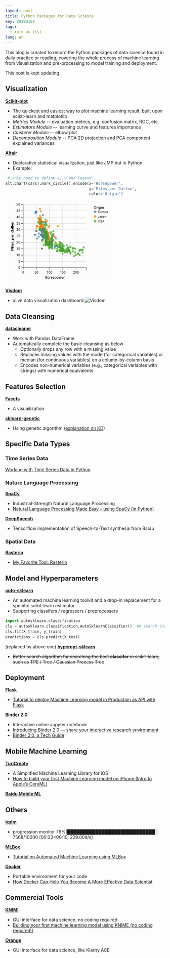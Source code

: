 ```yaml
---
layout: post
title: Python Packages for Data Science 
key: 20180108
tags:
  - info as list
lang: en
---
```


This blog is created to record the Python packages of data science found in daily practice or reading, covering the whole process of machine learning from visualization and pre-processing to model training and deployment.

This post is kept updating.

## Visualization

**[Scikit-plot](http://scikit-plot.readthedocs.io/en/stable/index.html)**
- The quickest and easiest way to plot machine learning result, built upon scikit-learn and matplotlib
- *Metrics Module* -- evaluation metrics, e.g. confusion matrix, ROC, etc.
- *Estimators Module* -- learning curve and features importance
- *Clusterer Module* -- elbow plot
- *Decomposition Module* -- PCA 2D projection and PCA component explained variances

**[Altair](https://altair-viz.github.io/)**
- Declarative statistical visualization, just like JMP but in Python
- Example: 
``` python
 # only need to define x, y and legend
alt.Chart(cars).mark_circle().encode(x='Horsepower',
									 y='Miles_per_Gallon',
									 color='Origin')
```
![altair](https://raw.githubusercontent.com/YestinYang/YestinYang.github.io/master/screenshots/2018-01-08_altair.png)

**[Visdom](https://github.com/facebookresearch/visdom)**
- alive data visualization dashboard
![Visdom](https://camo.githubusercontent.com/2b1b3f8ceb9b9379d59183352f1ca3f2e6bbf064/68747470733a2f2f6c68332e676f6f676c6575736572636f6e74656e742e636f6d2f2d6833487576625532563053666771675847694b334c50676845357671765330707a704f6253305967475f4c41424d466b36324a4361334b56755f324e565f344c4a4b614161352d74673d7330)

## Data Cleansing

**[datacleaner](https://github.com/rhiever/datacleaner)**
- Work with Pandas DataFrame
- Automatically complete the basic cleansing as below
	- Optionally drops any row with a missing value
	- Replaces missing values with the mode (for categorical variables) or median (for continuous variables) on a column-by-column basis
	- Encodes non-numerical variables (e.g., categorical variables with strings) with numerical equivalents

## Features Selection

**[Facets](https://pair-code.github.io/facets/)**
- A visuailization 

**[sklearn-genetic](https://github.com/manuel-calzolari/sklearn-genetic)**
- Using genetic algorithm ([explanation on KD](https://www.kdnuggets.com/2017/11/rapidminer-evolutionary-algorithms-feature-selection.html))

## Specific Data Types

### Time Series Data

[Working with Time Series Data in Python](https://github.com/MaxBenChrist/awesome_time_series_in_python)

### Nature Language Processing

**[SpaCy](https://spacy.io/)**
- Industrial-Strength Natural Language Processing
- [Natural Language Processing Made Easy – using SpaCy (​in Python)](https://www.analyticsvidhya.com/blog/2017/04/natural-language-processing-made-easy-using-spacy-%E2%80%8Bin-python/)

**[DeepSpeech](https://github.com/mozilla/DeepSpeech)**
- Tensorflow implementation of Speech-to-Text synthesis from Baidu

### Spatial Data

**[Rasterio](https://mapbox.github.io/rasterio/)**
- [My Favorite Tool: Rasterio](http://www.datacarpentry.org/blog/sare-favorite/)

## Model and Hyperparameters

**[auto-sklearn](http://automl.github.io/auto-sklearn/stable/)**
- An automated machine learning toolkit and a drop-in replacement for a specific scikit-learn estimator
- Supporting classifers / regressors / preprocessers
```python
import autosklearn.classification
cls = autosklearn.classification.AutoSklearnClassifier()  ## search the best one among all classifier
cls.fit(X_train, y_train)
predictions = cls.predict(X_test)
```

(replaced by above one) ~~**[hyperopt-sklearn](http://hyperopt.github.io/hyperopt-sklearn/)**~~
- ~~Better search algorithm for searching the best **classifer** in scikit-learn, such as TPE / Tree / Gaussian Process Tree~~

## Deployment

**[Flask](http://flask.pocoo.org/)**
- [Tutorial to deploy Machine Learning model in Production as API with Flask](https://www.analyticsvidhya.com/blog/2017/09/machine-learning-models-as-apis-using-flask/)

**Binder 2.0**
- Interactive online Jupyter notebook
- [Introducing Binder 2.0 — share your interactive research environment](https://elifesciences.org/labs/8653a61d/introducing-binder-2-0-share-your-interactive-research-environment?utm_content=buffer44b80&utm_medium=social&utm_source=twitter.com&utm_campaign=buffer)
- [Binder 2.0, a Tech Guide](https://blog.jupyter.org/binder-2-0-a-tech-guide-2017-fd40515a3a84)

## Mobile Machine Learning

**[TuriCreate](https://github.com/apple/turicreate)**
- A Simplified Machine Learning Library for iOS
- [How to build your first Machine Learning model on iPhone (Intro to Apple’s CoreML)](https://www.analyticsvidhya.com/blog/2017/09/build-machine-learning-iphone-apple-coreml/)

**[Baidu Mobile ML](https://github.com/baidu/mobile-deep-learning)**

## Others

**[tqdm](https://pypi.python.org/pypi/tqdm)**
- progression monitor
76%|████████████████████████████        | 7568/10000 [00:33<00:10, 229.00it/s]

**[MLBox](http://mlbox.readthedocs.io/en/latest/index.html)**
- [Tutorial on Automated Machine Learning using MLBox](https://www.analyticsvidhya.com/blog/2017/07/mlbox-library-automated-machine-learning/)

**[Docker](https://www.docker.com/)**
- Portable environment for your code
- [How Docker Can Help You Become A More Effective Data Scientist](https://towardsdatascience.com/how-docker-can-help-you-become-a-more-effective-data-scientist-7fc048ef91d5)

## Commercial Tools

**[KNIMI](https://www.knime.com/)**
- GUI interface for data science, no coding required
- [Building your first machine learning model using KNIME (no coding required!)](https://www.analyticsvidhya.com/blog/2017/08/knime-machine-learning/?utm_source=feedburner&utm_medium=email&utm_campaign=Feed%3A+AnalyticsVidhya+%28Analytics+Vidhya%29)

**[Orange](https://orange.biolab.si/)**
- GUI interface for data science, like Klarity ACE

<!--stackedit_data:
eyJoaXN0b3J5IjpbLTE3NDE5Mjk4NzldfQ==
-->